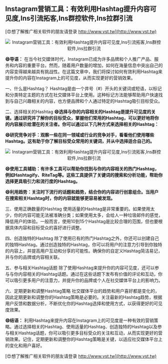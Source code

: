 ## **Instagram营销工具：有效利用Hashtag提升内容可见度,Ins引流拓客,Ins群控软件,Ins拉群引流**

[😍想了解推广相关软件的朋友请登录 http://www.vst.tw](http://www.vst.tw)

 <center><img src="https://vst.tw/MP4/tuiguang/png/0.png" alt="Instagram营销工具：有效利用Hashtag提升内容可见度,Ins引流拓客,Ins群控软件,Ins拉群引流"></center>

**😄导语：**
在当今社交媒体时代，Instagram已成为许多品牌和个人推广产品、服务和内容的重要平台。然而，随着用户数量的增加，如何在海量信息中突出自己的内容变得越来越具有挑战性。在这篇文章中，我们将探讨如何有效利用Hashtag来提升你的内容在Instagram上的可见度，从而实现更好的营销效果。

一、什么是Hashtag？
Hashtag是由一个井号（#）开头的关键词或短语，以标记和分类特定主题的方式在社交媒体平台上使用。这种标记方法能够帮助用户快速找到与自己兴趣相关的内容，也方便品牌和个人通过特定的Hashtag吸引目标受众。

二、选择相关的Hashtag
**😄选择与你的内容相关的Hashtag是提升可见度的关键。通过研究并了解你的目标受众，掌握他们常用的Hashtag，可以更好地将你的内容展示给潜在的关注者。你可以通过以下几种方式来选择相关的Hashtag：**

**😄研究竞争对手：观察一些在同一领域或行业的竞争对手，看看他们使用哪些Hashtag。这有助于你了解目标受众常用的关键词，并从中选择适合自己的。**

 <center><img src="https://vst.tw/MP4/tuiguang/png/0.png" alt="Instagram营销工具：有效利用Hashtag提升内容可见度,Ins引流拓客,Ins群控软件,Ins拉群引流"></center>

**😄使用工具辅助：有许多工具可以帮助你找到与你的内容相关的热门Hashtag，例如Hashtagify、RiteTag等。这些工具提供了关键词的搜索和分析功能，帮助你选择更具吸引力和流行度的Hashtag。**

**😄利用趋势：关注时下流行的话题和趋势，结合你的内容进行创意组合。当用户在搜索相关Hashtag时，你的内容就能够更容易被发现。**

三、使用正确数量的Hashtag
使用适量的Hashtag是非常重要的。如果使用太少，你的内容可能无法被准确分类；如果使用太多，会给人一种垃圾邮件的感觉，降低用户的体验。一般而言，使用10到15个Hashtag是比较合理的范围，但也要根据具体内容和目标受众的喜好进行调整。

四、创造独特的Hashtag
除了使用已有的热门Hashtag之外，你还可以创建自己的独特Hashtag。通过创造独特的Hashtag，你可以将用户的注意力引导到你独特的内容上，并提高用户互动和分享的可能性。确保你的自定义Hashtag简洁易记，并与你的品牌或内容相关联。

五、参与相关Hashtag话题
除了使用Hashtag来提升你的内容可见度，还可以参与与你内容相关的Hashtag话题。通过在这些话题下发布有价值的评论和互动，你可以吸引更多用户的注意力，并提升你的品牌或个人在社交媒体平台上的影响力。

六、定期更新和调整Hashtag策略
社交媒体平台的趋势和用户喜好都是变化的，因此定期更新和调整你的Hashtag策略是必要的。关注最新的Hashtag趋势，根据用户反馈和数据分析，不断优化你的Hashtag选择和使用方式，以获得更好的可见度效果。

**😄结语：**
利用Hashtag来提升内容在Instagram上的可见度是一种有效的营销策略。通过选择相关的Hashtag、使用适量的Hashtag、创造独特的Hashtag以及参与相关Hashtag话题，你可以吸引更多目标受众的关注和互动，从而实现更好的营销效果。记住，定期更新和调整你的Hashtag策略是关键，以适应社交媒体平台上的变化和用户喜好。

[😍想了解推广相关软件的朋友请登录 http://www.vst.tw](http://www.vst.tw)



